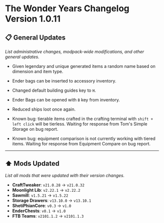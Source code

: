 # The Wonder Years Changelog Version 1.0.11

## 📋 General Updates

*List administrative changes, modpack-wide modifications, and other general updates.*

- Given legendary and unique generated items a random name based on dimension and item type.

- Ender bags can be inserted to accessory inventory.

- Changed default building guides key to `H`.
- Ender Bags can be opened with `B` key from inventory.

- Reduced ships loot once again.

- Known bug: tierable items crafted in the crafting terminal with `shift + left click` will be tierless. Waiting for response from Tom's Simple Storage on bug report.
- Known bug: equipment comparison is not currently working with tiered items. Waiting for response from Equipment Compare on bug report.

---

## ⬆️ Mods Updated

*List all mods that were updated with their version changes.*

- **CraftTweaker**: `v21.0.28` → `v21.0.32`
- **Moonlight Lib**: `v2.22.1` → `v2.22.2`
- **Sawmill**: `v1.5.21` → `v1.5.22`
- **Storage Drawers**: `v13.10.0` → `v13.10.1`
- **ShetiPhianCore**: `v0.3` → `v1.0`
- **EnderChests**: `v0.1` → `v1.0`
- **FTB Teams**: `v2101.1.2` → `v2101.1.3`
